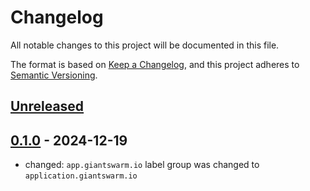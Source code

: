 # Changelog

All notable changes to this project will be documented in this file.

The format is based on [Keep a Changelog](https://keepachangelog.com/en/1.0.0/),
and this project adheres to [Semantic Versioning](https://semver.org/spec/v2.0.0.html).

## [Unreleased]

## [0.1.0] - 2024-12-19

- changed: `app.giantswarm.io` label group was changed to `application.giantswarm.io`

[Unreleased]: https://github.com/giantswarm/envoy-gateway-default-configuration/compare/v0.1.0...HEAD
[0.1.0]: https://github.com/giantswarm/envoy-gateway-default-configuration/releases/tag/v0.1.0
